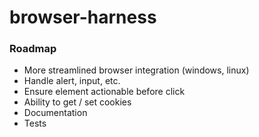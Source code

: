browser-harness
===============

### Roadmap


* More streamlined browser integration (windows, linux)
* Handle alert, input, etc.
* Ensure element actionable before click
* Ability to get / set cookies
* Documentation
* Tests